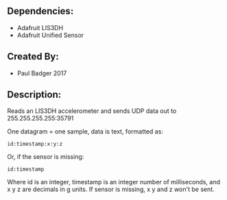 Dependencies:
---

- Adafruit LIS3DH
- Adafruit Unified Sensor

Created By:
---
     
- Paul Badger 2017
   
Description:
---
     
Reads an LIS3DH accelerometer and sends UDP data out to 255.255.255.255:35791

One datagram = one sample, data is text, formatted as:

    id:timestamp:x:y:z

Or, if the sensor is missing:

    id:timestamp

Where id is an integer, timestamp is an integer number of milliseconds, and x y z are
decimals in g units. If sensor is missing, x y and z won't be sent.
